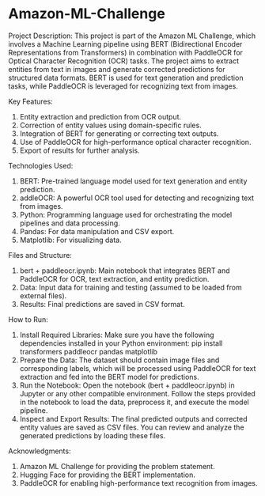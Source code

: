 # Amazon-ML-Challenge
Project Description:
This project is part of the Amazon ML Challenge, which involves a Machine Learning pipeline using BERT (Bidirectional Encoder Representations from Transformers) in combination with PaddleOCR for Optical Character Recognition (OCR) tasks. The project aims to extract entities from text in images and generate corrected predictions for structured data formats. BERT is used for text generation and prediction tasks, while PaddleOCR is leveraged for recognizing text from images.

Key Features:
1. Entity extraction and prediction from OCR output.
2. Correction of entity values using domain-specific rules.
3. Integration of BERT for generating or correcting text outputs.
4. Use of PaddleOCR for high-performance optical character recognition.
5. Export of results for further analysis.

Technologies Used:
1. BERT: Pre-trained language model used for text generation and entity prediction.
2. addleOCR: A powerful OCR tool used for detecting and recognizing text from images.
3. Python: Programming language used for orchestrating the model pipelines and data processing.
4. Pandas: For data manipulation and CSV export.
5. Matplotlib: For visualizing data.

Files and Structure:
1. bert + paddleocr.ipynb: Main notebook that integrates BERT and PaddleOCR for OCR, text extraction, and entity prediction.
2. Data: Input data for training and testing (assumed to be loaded from external files).
3. Results: Final predictions are saved in CSV format.
   
How to Run:
1. Install Required Libraries: Make sure you have the following dependencies installed in your Python environment:
pip install transformers paddleocr pandas matplotlib
2. Prepare the Data: The dataset should contain image files and corresponding labels, which will be processed using PaddleOCR for text extraction and fed into the BERT model for predictions.
3. Run the Notebook: Open the notebook (bert + paddleocr.ipynb) in Jupyter or any other compatible environment. Follow the steps provided in the notebook to load the data, preprocess it, and execute the model pipeline.
4. Inspect and Export Results: The final predicted outputs and corrected entity values are saved as CSV files. You can review and analyze the generated predictions by loading these files.

Acknowledgments:
1. Amazon ML Challenge for providing the problem statement.
2. Hugging Face for providing the BERT implementation.
3. PaddleOCR for enabling high-performance text recognition from images.
